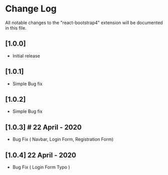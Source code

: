 # Change Log

All notable changes to the "react-bootstrap4" extension will be documented in this file.

## [1.0.0]

- Initial release

## [1.0.1]

- Simple Bug fix

## [1.0.2]

- Simple Bug fix

## [1.0.3] # 22 April - 2020

- Bug Fix ( Navbar, Login Form, Registration Form)

## [1.0.4] 22 April - 2020

- Bug Fix ( Login Form Typo )
